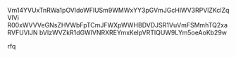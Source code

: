 Vm14YVUxTnRWa1pOVldoWFlUSm9WMWxYY3pGVmJGcHlWV3RPVlZKclZqVlVi
R00xWVVVeGNsZHVWbFpTCmJFWXpWWHBDVDJSR1VuVmFSMmhTQ2xaRVFUVlJN
bVIzWVZkR1dGWlVNRXREYmxKelpVRTlQUW9LYm5oeAoKb29w

rfq